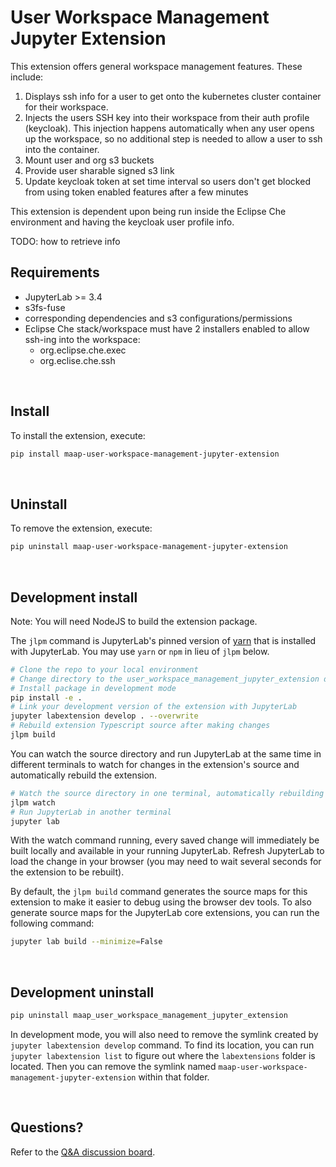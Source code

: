 # User Workspace Management Jupyter Extension

This extension offers general workspace management features. These include:

1. Displays ssh info for a user to get onto the kubernetes cluster container for their workspace.
2. Injects the users SSH key into their workspace from their auth profile (keycloak). This injection happens automatically when any user opens up the workspace, so no additional step is needed to allow a user to ssh into the container.
3. Mount user and org s3 buckets
4. Provide user sharable signed s3 link
5. Update keycloak token at set time interval so users don't get blocked from using token enabled features after a few minutes

This extension is dependent upon being run inside the Eclipse Che environment and having the keycloak user profile info.  

TODO: how to retrieve info
&nbsp;

## Requirements

* JupyterLab >= 3.4
* s3fs-fuse
* corresponding dependencies and s3 configurations/permissions
* Eclipse Che stack/workspace must have 2 installers enabled to allow ssh-ing into the workspace:  
  * org.eclipse.che.exec
  * org.eclise.che.ssh
  
&nbsp;  
## Install

To install the extension, execute:

```bash
pip install maap-user-workspace-management-jupyter-extension
```
  
&nbsp;
## Uninstall

To remove the extension, execute:

```bash
pip uninstall maap-user-workspace-management-jupyter-extension
```
  
&nbsp;
## Development install

Note: You will need NodeJS to build the extension package.

The `jlpm` command is JupyterLab's pinned version of
[yarn](https://yarnpkg.com/) that is installed with JupyterLab. You may use
`yarn` or `npm` in lieu of `jlpm` below.

```bash
# Clone the repo to your local environment
# Change directory to the user_workspace_management_jupyter_extension directory
# Install package in development mode
pip install -e .
# Link your development version of the extension with JupyterLab
jupyter labextension develop . --overwrite
# Rebuild extension Typescript source after making changes
jlpm build
```

You can watch the source directory and run JupyterLab at the same time in different terminals to watch for changes in the extension's source and automatically rebuild the extension.

```bash
# Watch the source directory in one terminal, automatically rebuilding when needed
jlpm watch
# Run JupyterLab in another terminal
jupyter lab
```

With the watch command running, every saved change will immediately be built locally and available in your running JupyterLab. Refresh JupyterLab to load the change in your browser (you may need to wait several seconds for the extension to be rebuilt).

By default, the `jlpm build` command generates the source maps for this extension to make it easier to debug using the browser dev tools. To also generate source maps for the JupyterLab core extensions, you can run the following command:

```bash
jupyter lab build --minimize=False
```
  
&nbsp;
## Development uninstall

```bash
pip uninstall maap_user_workspace_management_jupyter_extension
```

In development mode, you will also need to remove the symlink created by `jupyter labextension develop`
command. To find its location, you can run `jupyter labextension list` to figure out where the `labextensions`
folder is located. Then you can remove the symlink named `maap-user-workspace-management-jupyter-extension` within that folder.
  
&nbsp;
## Questions?
Refer to the [Q&A discussion board](https://github.com/MAAP-Project/user-workspace-management-jupyter-extension/discussions/categories/q-a).